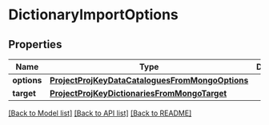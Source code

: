 # DictionaryImportOptions

## Properties
Name | Type | Description | Notes
------------ | ------------- | ------------- | -------------
**options** | [**ProjectProjKeyDataCataloguesFromMongoOptions**](ProjectProjKeyDataCataloguesFromMongoOptions.md) |  | 
**target** | [**ProjectProjKeyDictionariesFromMongoTarget**](ProjectProjKeyDictionariesFromMongoTarget.md) |  | 

[[Back to Model list]](../README.md#documentation-for-models) [[Back to API list]](../README.md#documentation-for-api-endpoints) [[Back to README]](../README.md)


